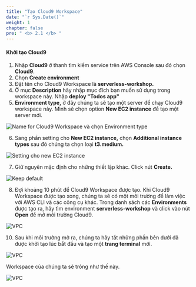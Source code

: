 ```yaml
---
title: "Tạo Cloud9 Workspace"
date: "`r Sys.Date()`"
weight: 1
chapter: false
pre: " <b> 2.1 </b> "
---
```


#### Khởi tạo Cloud9

1. Nhập **Cloud9** ở thanh tìm kiếm service trên AWS Console sau đó chọn **Cloud9**.
2. Chọn **Create environment**
3. Đặt tên cho Cloud9 Workspace là **serverless-workshop.**
4. Ở mục **Description** hãy nhập mục đích bạn muốn sử dụng trong workspace này. Nhập **deploy "Todos app"**
5. **Environment type,** ở đây chúng ta sẽ tạo một server để chạy Cloud9 workspace này. Mình sẽ chọn option **New EC2 instance** để tạo một server mới.

![Name for Cloud9 Workspace và chọn Environment type](/images/2.prerequisite/2.1-createcloud9workspace/2.1-1.png)

6. Sang phần setting cho **New EC2 instance,** chọn **Additional instance types** sau đó chúng ta chọn loại **t3.medium.**

![Setting cho new EC2 instance](/images/2.prerequisite/2.1-createcloud9workspace/2.1-2.png)

7. Giữ nguyên mặc định cho những thiết lập khác. Click nút **Create.**

![Keep default](/images/2.prerequisite/2.1-createcloud9workspace/2.1-3.png)

8. Đợi khoảng 10 phút để Cloud9 Workspace được tạo. Khi Cloud9 Workspace được tạo xong, chúng ta sẽ có một môi trường để làm việc với AWS CLI và các công cụ khác. Trong danh sách các **Environments** được tạo ra, hãy tìm environment **serverless-workshop** và click vào nút **Open** để mở môi trường Cloud9.

![VPC](/images/2.prerequisite/2.1-createcloud9workspace/2.1-4.png)

10. Sau khi môi trường mở ra, chúng ta hãy tắt những phần bên dưới đã được khởi tạo lúc bắt đầu và tạo một **trang terminal** mới.

![VPC](/images/2.prerequisite/2.1-createcloud9workspace/2.1-5.png)

Workspace của chúng ta sẽ trông như thế này.

![VPC](/images/2.prerequisite/2.1-createcloud9workspace/createcloud9-6.png)
